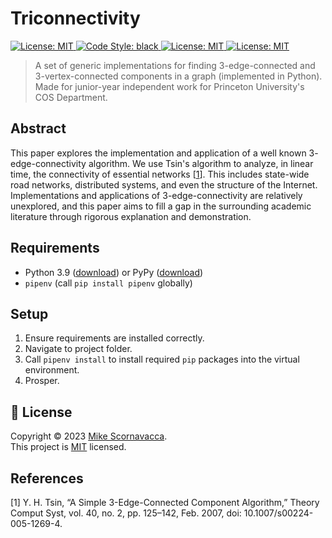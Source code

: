 <h1 align="left">Triconnectivity</h1>

<p>
  <a href="https://github.com/scornz/triconnectivity/blob/main/LICENSE" target="_blank">
    <img alt="License: MIT" src="https://img.shields.io/badge/License-MIT-yellow.svg" />
  </a>
  <a href="https://github.com/psf/black" target="_blank">
    <img alt="Code Style: black" src="https://img.shields.io/badge/Code style-black-black.svg" />
  </a>
  <a href="https://github.com/scornz" target="_blank">
    <img alt="License: MIT" src="https://img.shields.io/badge/GitHub-@scornz-blue.svg" />
  </a>
  <a href="https://linkedin.com/in/mscornavacca" target="_blank">
    <img alt="License: MIT" src="https://img.shields.io/badge/LinkedIn-@mscornavacca-blue.svg" />
  </a>
</p>

> A set of generic implementations for finding $3$-edge-connected and $3$-vertex-connected components in a graph (implemented in Python). Made for junior-year independent work for Princeton University's COS Department.

## Abstract

This paper explores the implementation and application of a well known $3$-edge-connectivity algorithm. We use Tsin's algorithm to analyze, in linear time, the connectivity of essential networks [[1](#1)]. This includes state-wide road networks, distributed systems, and even the structure of the Internet. Implementations and applications of $3$-edge-connectivity are relatively unexplored, and this paper aims to fill a gap in the surrounding academic literature through rigorous explanation and demonstration.

## Requirements

- Python 3.9 ([download](https://www.python.org/downloads/)) or PyPy ([download](https://www.pypy.org/download.html))
- `pipenv` (call `pip install pipenv` globally)

## Setup

1.  Ensure requirements are installed correctly.
2.  Navigate to project folder.
3.  Call `pipenv install` to install required `pip` packages into the virtual environment.
4.  Prosper.

## 📝 License

Copyright © 2023 [Mike Scornavacca](https://github.com/scornz).<br />
This project is [MIT](https://github.com/scornz/triconnectivity/blob/main/LICENSE) licensed.

## References

[<a id="1">1</a>]
Y. H. Tsin, “A Simple 3-Edge-Connected Component Algorithm,” Theory Comput Syst, vol. 40, no. 2, pp. 125–142, Feb. 2007, doi: 10.1007/s00224-005-1269-4.
